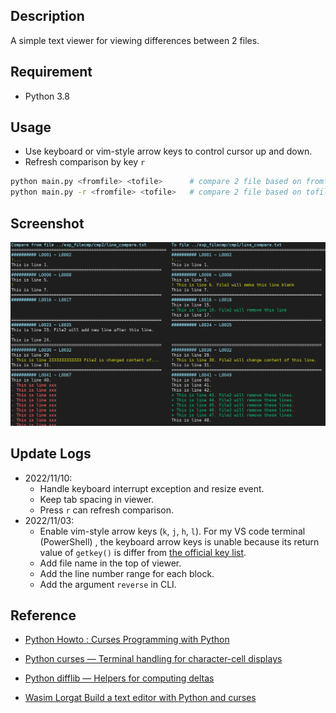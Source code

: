 ## Description
A simple text viewer for viewing differences between 2 files.

## Requirement 

- Python 3.8

## Usage

- Use keyboard or  vim-style arrow keys to control cursor up and down. 
- Refresh comparison by key `r`

```bash
python main.py <fromfile> <tofile>	 	# compare 2 file based on fromfile 
python main.py -r <fromfile> <tofile>	# compare 2 file based on tofile.
```





## Screenshot

![Example](img/README/Example.png)

## Update Logs
- 2022/11/10: 
  - Handle keyboard interrupt exception and resize event. 
  - Keep tab spacing in viewer.
  - Press `r` can refresh comparison. 
- 2022/11/03: 
  - Enable vim-style arrow keys (`k`, `j`, `h`, `l`). For my VS code terminal (PowerShell) , the keyboard arrow keys is unable because its return value of `getkey()` is differ from [the official key list](https://docs.python.org/3.8/library/curses.html#curses.ncurses_version).
  - Add file name in the top of viewer.
  - Add the line number range for each block. 
  - Add the argument `reverse` in CLI.



## Reference

- [Python Howto : Curses Programming with Python](https://docs.python.org/3.8/howto/curses.html)

- [Python curses — Terminal handling for character-cell displays](https://docs.python.org/3.8/library/curses.html#curses.resize_term)

- [Python difflib — Helpers for computing deltas](https://docs.python.org/3/library/difflib.html#difflib.context_diff)

- [Wasim Lorgat Build a text editor with Python and curses](https://wasimlorgat.com/posts/editor.html#scroll-the-window-to-the-cursor)

